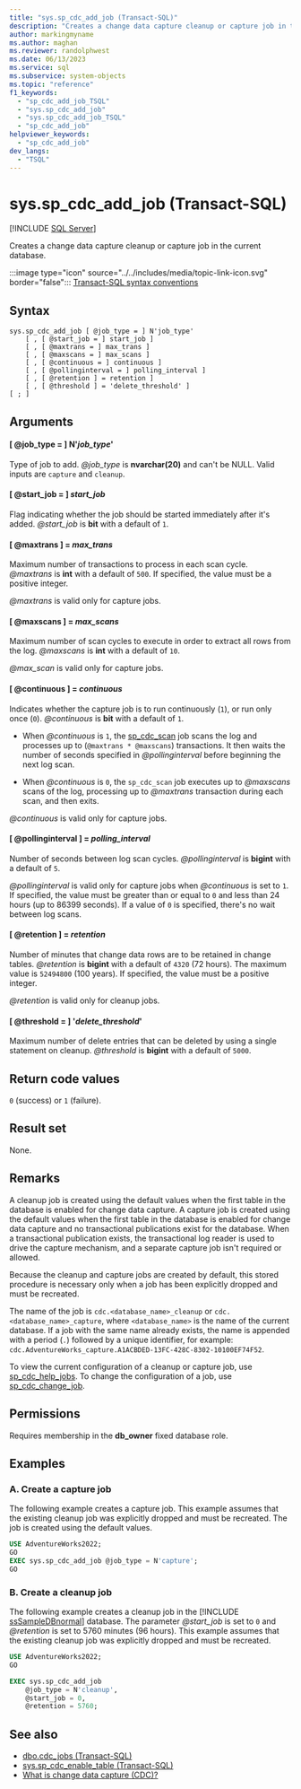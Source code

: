 ```yaml
---
title: "sys.sp_cdc_add_job (Transact-SQL)"
description: "Creates a change data capture cleanup or capture job in the current database."
author: markingmyname
ms.author: maghan
ms.reviewer: randolphwest
ms.date: 06/13/2023
ms.service: sql
ms.subservice: system-objects
ms.topic: "reference"
f1_keywords:
  - "sp_cdc_add_job_TSQL"
  - "sys.sp_cdc_add_job"
  - "sys.sp_cdc_add_job_TSQL"
  - "sp_cdc_add_job"
helpviewer_keywords:
  - "sp_cdc_add_job"
dev_langs:
  - "TSQL"
---
```

# sys.sp_cdc_add_job (Transact-SQL)

[!INCLUDE [SQL Server](../../includes/applies-to-version/sqlserver.md)]

Creates a change data capture cleanup or capture job in the current database.

:::image type="icon" source="../../includes/media/topic-link-icon.svg" border="false"::: [Transact-SQL syntax conventions](../../t-sql/language-elements/transact-sql-syntax-conventions-transact-sql.md)

## Syntax

```syntaxsql
sys.sp_cdc_add_job [ @job_type = ] N'job_type'
    [ , [ @start_job = ] start_job ]
    [ , [ @maxtrans = ] max_trans ]
    [ , [ @maxscans = ] max_scans ]
    [ , [ @continuous = ] continuous ]
    [ , [ @pollinginterval = ] polling_interval ]
    [ , [ @retention ] = retention ]
    [ , [ @threshold ] = 'delete_threshold' ]
[ ; ]
```

## Arguments

#### [ @job_type = ] N'*job_type*'

Type of job to add. *@job_type* is **nvarchar(20)** and can't be NULL. Valid inputs are `capture` and `cleanup`.

#### [ @start_job = ] *start_job*

Flag indicating whether the job should be started immediately after it's added. *@start_job* is **bit** with a default of `1`.

#### [ @maxtrans ] = *max_trans*

Maximum number of transactions to process in each scan cycle. *@maxtrans* is **int** with a default of `500`. If specified, the value must be a positive integer.

*@maxtrans* is valid only for capture jobs.

#### [ @maxscans ] = *max_scans*

Maximum number of scan cycles to execute in order to extract all rows from the log. *@maxscans* is **int** with a default of `10`.

*@max_scan* is valid only for capture jobs.

#### [ @continuous ] = *continuous*

Indicates whether the capture job is to run continuously (`1`), or run only once (`0`). *@continuous* is **bit** with a default of `1`.

- When *@continuous* is `1`, the [sp_cdc_scan](sys-sp-cdc-scan-transact-sql.md) job scans the log and processes up to (`@maxtrans * @maxscans`) transactions. It then waits the number of seconds specified in *@pollinginterval* before beginning the next log scan.

- When *@continuous* is `0`, the `sp_cdc_scan` job executes up to *@maxscans* scans of the log, processing up to *@maxtrans* transaction during each scan, and then exits.

*@continuous* is valid only for capture jobs.

#### [ @pollinginterval ] = *polling_interval*

Number of seconds between log scan cycles. *@pollinginterval* is **bigint** with a default of `5`.

*@pollinginterval* is valid only for capture jobs when *@continuous* is set to `1`. If specified, the value must be greater than or equal to `0` and less than 24 hours (up to 86399 seconds). If a value of `0` is specified, there's no wait between log scans.

#### [ @retention ] = *retention*

Number of minutes that change data rows are to be retained in change tables. *@retention* is **bigint** with a default of `4320` (72 hours). The maximum value is `52494800` (100 years). If specified, the value must be a positive integer.

*@retention* is valid only for cleanup jobs.

#### [ @threshold = ] '*delete_threshold*'

Maximum number of delete entries that can be deleted by using a single statement on cleanup. *@threshold* is **bigint** with a default of `5000`.

## Return code values

`0` (success) or `1` (failure).

## Result set

None.

## Remarks

A cleanup job is created using the default values when the first table in the database is enabled for change data capture. A capture job is created using the default values when the first table in the database is enabled for change data capture and no transactional publications exist for the database. When a transactional publication exists, the transactional log reader is used to drive the capture mechanism, and a separate capture job isn't required or allowed.

Because the cleanup and capture jobs are created by default, this stored procedure is necessary only when a job has been explicitly dropped and must be recreated.

The name of the job is `cdc.<database_name>_cleanup` or `cdc.<database_name>_capture`, where `<database_name>` is the name of the current database. If a job with the same name already exists, the name is appended with a period (`.`) followed by a unique identifier, for example: `cdc.AdventureWorks_capture.A1ACBDED-13FC-428C-8302-10100EF74F52`.

To view the current configuration of a cleanup or capture job, use [sp_cdc_help_jobs](sys-sp-cdc-help-jobs-transact-sql.md). To change the configuration of a job, use [sp_cdc_change_job](sys-sp-cdc-change-job-transact-sql.md).

## Permissions

Requires membership in the **db_owner** fixed database role.

## Examples

### A. Create a capture job

The following example creates a capture job. This example assumes that the existing cleanup job was explicitly dropped and must be recreated. The job is created using the default values.

```sql
USE AdventureWorks2022;
GO
EXEC sys.sp_cdc_add_job @job_type = N'capture';
GO
```

### B. Create a cleanup job

The following example creates a cleanup job in the [!INCLUDE [ssSampleDBnormal](../../includes/sssampledbnormal-md.md)] database. The parameter *@start_job* is set to `0` and *@retention* is set to 5760 minutes (96 hours). This example assumes that the existing cleanup job was explicitly dropped and must be recreated.

```sql
USE AdventureWorks2022;
GO

EXEC sys.sp_cdc_add_job
    @job_type = N'cleanup',
    @start_job = 0,
    @retention = 5760;
```

## See also

- [dbo.cdc_jobs (Transact-SQL)](../system-tables/dbo-cdc-jobs-transact-sql.md)
- [sys.sp_cdc_enable_table (Transact-SQL)](sys-sp-cdc-enable-table-transact-sql.md)
- [What is change data capture (CDC)?](../track-changes/about-change-data-capture-sql-server.md)
